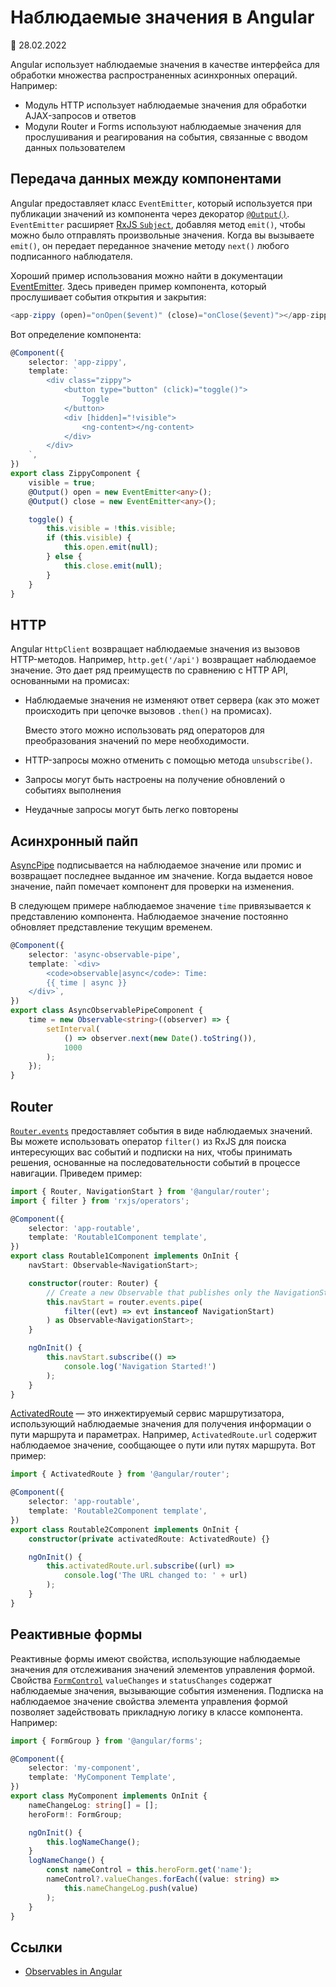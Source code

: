 # Наблюдаемые значения в Angular

:date: 28.02.2022

Angular использует наблюдаемые значения в качестве интерфейса для обработки множества распространенных асинхронных операций. Например:

-   Модуль HTTP использует наблюдаемые значения для обработки AJAX-запросов и ответов
-   Модули Router и Forms используют наблюдаемые значения для прослушивания и реагирования на события, связанные с вводом данных пользователем

## Передача данных между компонентами

Angular предоставляет класс `EventEmitter`, который используется при публикации значений из компонента через декоратор [`@Output()`](inputs-outputs.md#output). `EventEmitter` расширяет [RxJS `Subject`](https://rxjs.dev/api/index/class/Subject), добавляя метод `emit()`, чтобы можно было отправлять произвольные значения. Когда вы вызываете `emit()`, он передает переданное значение методу `next()` любого подписанного наблюдателя.

Хороший пример использования можно найти в документации [EventEmitter](https://angular.io/api/core/EventEmitter). Здесь приведен пример компонента, который прослушивает события открытия и закрытия:

```ts
<app-zippy (open)="onOpen($event)" (close)="onClose($event)"></app-zippy>
```

Вот определение компонента:

```ts
@Component({
    selector: 'app-zippy',
    template: `
        <div class="zippy">
            <button type="button" (click)="toggle()">
                Toggle
            </button>
            <div [hidden]="!visible">
                <ng-content></ng-content>
            </div>
        </div>
    `,
})
export class ZippyComponent {
    visible = true;
    @Output() open = new EventEmitter<any>();
    @Output() close = new EventEmitter<any>();

    toggle() {
        this.visible = !this.visible;
        if (this.visible) {
            this.open.emit(null);
        } else {
            this.close.emit(null);
        }
    }
}
```

## HTTP

Angular `HttpClient` возвращает наблюдаемые значения из вызовов HTTP-методов. Например, `http.get('/api')` возвращает наблюдаемое значение. Это дает ряд преимуществ по сравнению с HTTP API, основанными на промисах:

-   Наблюдаемые значения не изменяют ответ сервера (как это может происходить при цепочке вызовов `.then()` на промисах).

    Вместо этого можно использовать ряд операторов для преобразования значений по мере необходимости.

-   HTTP-запросы можно отменить с помощью метода `unsubscribe()`.
-   Запросы могут быть настроены на получение обновлений о событиях выполнения
-   Неудачные запросы могут быть легко повторены

## Асинхронный пайп

[AsyncPipe](https://angular.io/api/common/AsyncPipe) подписывается на наблюдаемое значение или промис и возвращает последнее выданное им значение. Когда выдается новое значение, пайп помечает компонент для проверки на изменения.

В следующем примере наблюдаемое значение `time` привязывается к представлению компонента. Наблюдаемое значение постоянно обновляет представление текущим временем.

```ts
@Component({
    selector: 'async-observable-pipe',
    template: `<div>
        <code>observable|async</code>: Time:
        {{ time | async }}
    </div>`,
})
export class AsyncObservablePipeComponent {
    time = new Observable<string>((observer) => {
        setInterval(
            () => observer.next(new Date().toString()),
            1000
        );
    });
}
```

## Router

[`Router.events`](https://angular.io/api/router/Router#events) предоставляет события в виде наблюдаемых значений. Вы можете использовать оператор `filter()` из RxJS для поиска интересующих вас событий и подписки на них, чтобы принимать решения, основанные на последовательности событий в процессе навигации. Приведем пример:

```ts
import { Router, NavigationStart } from '@angular/router';
import { filter } from 'rxjs/operators';

@Component({
    selector: 'app-routable',
    template: 'Routable1Component template',
})
export class Routable1Component implements OnInit {
    navStart: Observable<NavigationStart>;

    constructor(router: Router) {
        // Create a new Observable that publishes only the NavigationStart event
        this.navStart = router.events.pipe(
            filter((evt) => evt instanceof NavigationStart)
        ) as Observable<NavigationStart>;
    }

    ngOnInit() {
        this.navStart.subscribe(() =>
            console.log('Navigation Started!')
        );
    }
}
```

[ActivatedRoute](https://angular.io/api/router/ActivatedRoute) — это инжектируемый сервис маршрутизатора, использующий наблюдаемые значения для получения информации о пути маршрута и параметрах. Например, `ActivatedRoute.url` содержит наблюдаемое значение, сообщающее о пути или путях маршрута. Вот пример:

```ts
import { ActivatedRoute } from '@angular/router';

@Component({
    selector: 'app-routable',
    template: 'Routable2Component template',
})
export class Routable2Component implements OnInit {
    constructor(private activatedRoute: ActivatedRoute) {}

    ngOnInit() {
        this.activatedRoute.url.subscribe((url) =>
            console.log('The URL changed to: ' + url)
        );
    }
}
```

## Реактивные формы

Реактивные формы имеют свойства, использующие наблюдаемые значения для отслеживания значений элементов управления формой. Свойства [`FormControl`](https://angular.io/api/forms/FormControl) `valueChanges` и `statusChanges` содержат наблюдаемые значения, вызывающие события изменения. Подписка на наблюдаемое значение свойства элемента управления формой позволяет задействовать прикладную логику в классе компонента. Например:

```ts
import { FormGroup } from '@angular/forms';

@Component({
    selector: 'my-component',
    template: 'MyComponent Template',
})
export class MyComponent implements OnInit {
    nameChangeLog: string[] = [];
    heroForm!: FormGroup;

    ngOnInit() {
        this.logNameChange();
    }
    logNameChange() {
        const nameControl = this.heroForm.get('name');
        nameControl?.valueChanges.forEach((value: string) =>
            this.nameChangeLog.push(value)
        );
    }
}
```

## Ссылки

-   [Observables in Angular](https://angular.io/guide/observables-in-angular)
